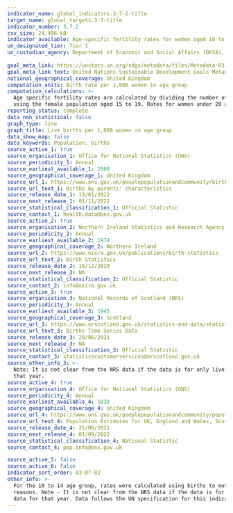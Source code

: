 ```yaml
---
indicator_name: global_indicators.3-7-2-title
target_name: global_targets.3-7-title
indicator_number: 3.7.2
csv_size: 24.496 kB
indicator_available: Age-specific fertility rates for women aged 10 to 14, 15 to 19 and under 20, 2000 to 2019
un_designated_tier: Tier I
un_custodian_agency: Department of Economic and Social Affairs (DESA), United Nations Population Fund (UNFPA)
  
goal_meta_link: https://unstats.un.org/sdgs/metadata/files/Metadata-03-07-02.pdf
goal_meta_link_text: United Nations Sustainable Development Goals Metadata (PDF 90.8 KB)
national_geographical_coverage: United Kingdom
computation_units: Birth rate per 1,000 women in age group
computation_calculations: >-
  Age specific fertility rates are calculated by dividing the number of live birth to mothers in each age group by the mid-year female population. Rates for women aged 10 to 14 are calculated using the female population aged 10 to 14, while rates for women aged 15 to 19 are calculated
  using the female population aged 15 to 19. Rates for women under 20 are calculated using the sum of the female population aged 10 to 14, and the sum of the female population aged 15 to 19.
reporting_status: complete
data_non_statistical: false
graph_type: line
graph_title: Live births per 1,000 women in age group
data_show_map: false
data_keywords: Population, births
source_active_1: true
source_organisation_1: Office for National Statistics (ONS)
source_periodicity_1: Annual
source_earliest_available_1: 2000
source_geographical_coverage_1: United Kingdom
source_url_1: https://www.ons.gov.uk/peoplepopulationandcommunity/birthsdeathsandmarriages/livebirths/datasets/birthsbyparentscharacteristics
source_url_text_1: Births by parents' characteristics
source_release_date_1: 13/01/2022
source_next_release_1: 01/11/2022
source_statistical_classification_1: Official Statistic
source_contact_1: health.data@ons.gov.uk
source_active_2: true
source_organisation_2: Northern Ireland Statistics and Research Agency (NISRA)
source_periodicity_2: Annual
source_earliest_available_2: 1974
source_geographical_coverage_2: Northern Ireland
source_url_2: https://www.nisra.gov.uk/publications/birth-statistics
source_url_text_2: Birth Statistics
source_release_date_2: 16/12/2020
source_next_release_2: NA
source_statistical_classification_2: Official Statistic
source_contact_2: info@nisra.gov.uk
source_active_3: true
source_organisation_3: National Records of Scotland (NRS)
source_periodicity_3: Annual
source_earliest_available_3: 1945
source_geographical_coverage_3: Scotland
source_url_3: https://www.nrscotland.gov.uk/statistics-and-data/statistics/statistics-by-theme/vital-events/births/births-time-series-data
source_url_text_3: Births Time Series Data
source_release_date_3: 29/06/2021
source_next_release_3: NA
source_statistical_classification_3: Official Statistic
source_contact_3: statisticscustomerservices@nrscotland.gov.uk
source_other_info_3: >-
  Note: It is not clear from the NRS data if the data is for only live births, or for live births and still births. The very small number of live births in Scotland where the age of the mother was not stated have been proportionately distributed across the ages based on Scottish data for
  that year.
source_active_4: true
source_organisation_4: Office for National Statistics (ONS)
source_periodicity_4: Annual
source_earliest_available_4: 1838
source_geographical_coverage_4: United Kingdom
source_url_4: https://www.ons.gov.uk/peoplepopulationandcommunity/populationandmigration/populationestimates/datasets/populationestimatesforukenglandandwalesscotlandandnorthernireland
source_url_text_4: Population Estimates for UK, England and Wales, Scotland and Northern Ireland
source_release_date_4: 25/06/2021
source_next_release_4: 01/09/2022
source_statistical_classification_4: National Statistic
source_contact_4: pop.info@ons.gov.uk 

source_active_5: false
source_active_6: false
indicator_sort_order: 03-07-02
other_info: >-
  For the 10 to 14 age group, rates were calculated using births to mothers aged 14 and under, as this was the most detailed data available, and therefore could potentially include births to mothers aged under 10. The potential number of these births cannot be revealed for confidentiality
  reasons. Note - It is not clear from the NRS data if the data is for only live births, or for live births and still births. The very small number of live births in Scotland where the age of the mother was not stated have been proportionately distributed across the ages based on Scottish
  data for that year. Data follows the UN specification for this indicator. This indicator has been identified in collaboration with topic experts.
---
```

